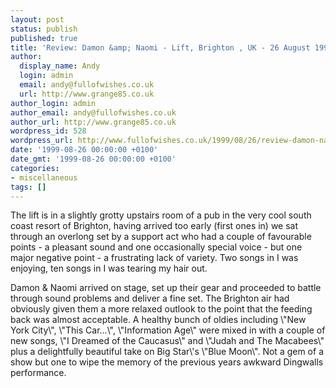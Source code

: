 ```yaml
---
layout: post
status: publish
published: true
title: 'Review: Damon &amp; Naomi - Lift, Brighton , UK - 26 August 1999'
author:
  display_name: Andy
  login: admin
  email: andy@fullofwishes.co.uk
  url: http://www.grange85.co.uk
author_login: admin
author_email: andy@fullofwishes.co.uk
author_url: http://www.grange85.co.uk
wordpress_id: 528
wordpress_url: http://www.fullofwishes.co.uk/1999/08/26/review-damon-naomi-lift-brighton-uk-26th-august-1999/
date: '1999-08-26 00:00:00 +0100'
date_gmt: '1999-08-26 00:00:00 +0100'
categories:
- miscellaneous
tags: []
---
```

<p>The lift is in a slightly grotty upstairs room of a pub in the very cool south coast resort of Brighton, having arrived too early (first ones in) we sat through an overlong set by a support act who had a couple of favourable points - a pleasant sound and one occasionally special voice - but one major negative point - a frustrating lack of variety. Two songs in I was enjoying, ten songs in I was tearing my hair out.</p>
<p>Damon & Naomi arrived on stage, set up their gear and proceeded to battle through sound problems and deliver a fine set. The Brighton air had obviously given them a more relaxed outlook to the point that the feeding back was almost acceptable. A healthy bunch of oldies including \"New York City\", \"This Car...\", \"Information Age\" were mixed in with a couple of new songs, \"I Dreamed of the Caucasus\" and \"Judah and The Macabees\" plus a delightfully beautiful take on Big Star\'s \"Blue Moon\". Not a gem of a show but one to wipe the memory of the previous years awkward Dingwalls performance.</p>
